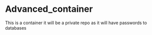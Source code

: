 # Advanced_container
This is a container it will be a private repo as it will have passwords to databases
